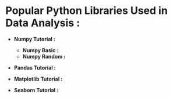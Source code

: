 # **Popular Python Libraries Used in Data Analysis :**
 
- **Numpy Tutorial :**
  - **Numpy Basic :**
  - **Numpy Random :**
 
- **Pandas Tutorial :**
- **Matplotlib Tutorial :**
- **Seaborn Tutorial :**
